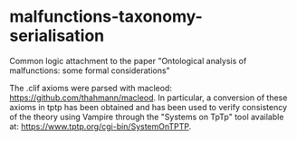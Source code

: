 # malfunctions-taxonomy-serialisation
Common logic attachment to the paper "Ontological analysis of malfunctions: some formal considerations"

The .clif axioms were parsed with macleod: https://github.com/thahmann/macleod.
In particular, a conversion of these axioms in tptp has been obtained and has been used to verify consistency of the theory using Vampire through the "Systems on TpTp" tool available at: https://www.tptp.org/cgi-bin/SystemOnTPTP.
